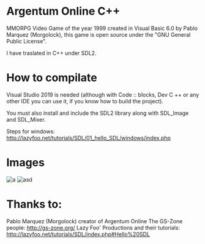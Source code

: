 # Argentum Online C++
MMORPG Video Game of the year 1999 created in Visual Basic 6.0 by Pablo Marquez (Morgolock), this game is open source under the "GNU General Public License".  

I have traslated in C++ under SDL2.

# How to compilate
Visual Studio 2019 is needed (although with Code :: blocks, Dev C ++ or any other IDE you can use it, if you know how to build the project).

You must also install and include the SDL2 library along with SDL_Image and SDL_Mixer.

Steps for windows:
http://lazyfoo.net/tutorials/SDL/01_hello_SDL/windows/index.php

# Images
![a](https://user-images.githubusercontent.com/82490615/141686424-f6b579a0-5c03-4aa9-826d-0d4c0d9ed17f.png)
![asd](https://user-images.githubusercontent.com/82490615/141686445-5df67c70-f752-4ccb-83f5-f9eb0905c2e7.png)

# Thanks to:
Pablo Marquez (Morgolock) creator of Argentum Online
The GS-Zone people: http://gs-zone.org/
Lazy Foo' Productions and their tutorials: http://lazyfoo.net/tutorials/SDL/index.php#Hello%20SDL
